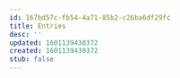 ```yaml
---
id: 167bd57c-fb54-4a71-85b2-c26ba6df29fc
title: Entries
desc: ''
updated: 1601139430372
created: 1601139430372
stub: false
---
```


